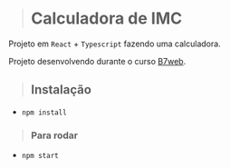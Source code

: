> # Calculadora de IMC

Projeto em   `React` + `Typescript` fazendo uma calculadora.

Projeto desenvolvendo durante o curso [B7web](https://b7web.com.br).

> ## Instalação 
- `npm install`

> ### Para rodar 
- `npm start`
